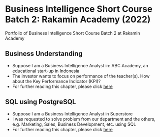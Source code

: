# Business Intelligence Short Course Batch 2: Rakamin Academy (2022)
Portfolio of Business Intelligence Short Course Batch 2 at Rakamin Academy
## Business Understanding
* Suppose I am a Business Intelligence Analyst in: ABC Academy, an educational start-up in Indonesia
* The investor wants to focus on performance of the teacher(s). How about the Key Performance Indicator (KPI)?
* For further reading this chapter, please click [here](https://github.com/yohset95/BusinessIntelligence_Rakamin/blob/main/1.%20Yohanes_Business%20Understanding%20and%20KPI.pdf)</br>

## SQL using PostgreSQL
* Suppose I am a Business Intelligence Analyst in Superstore
* I was requested to solve problem from our department and the others, e.g. Marketing, Sales, Business Development, etc. using SQL
* For further reading this chapter, please click [here](https://github.com/yohset95/BusinessIntelligence_Rakamin/blob/main/2.%20Yohanes_%20SQL.pdf)</br>